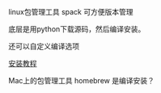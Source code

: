 linux包管理工具 spack 可方便版本管理 

底层是用python下载源码，然后编译安装。

还可以自定义编译选项

[安装教程](https://spack.io/about/)

Mac上的包管理工具 homebrew 是编译安装？

